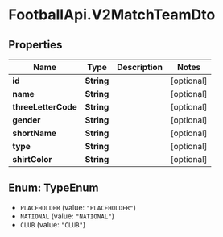 # FootballApi.V2MatchTeamDto

## Properties
Name | Type | Description | Notes
------------ | ------------- | ------------- | -------------
**id** | **String** |  | [optional] 
**name** | **String** |  | [optional] 
**threeLetterCode** | **String** |  | [optional] 
**gender** | **String** |  | [optional] 
**shortName** | **String** |  | [optional] 
**type** | **String** |  | [optional] 
**shirtColor** | **String** |  | [optional] 

<a name="TypeEnum"></a>
## Enum: TypeEnum

* `PLACEHOLDER` (value: `"PLACEHOLDER"`)
* `NATIONAL` (value: `"NATIONAL"`)
* `CLUB` (value: `"CLUB"`)

